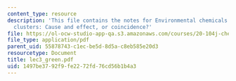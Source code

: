 ```yaml
---
content_type: resource
description: 'This file contains the notes for Environmental chemicals and Cancer
  clusters: Cause and effect, or coincidence?'
file: https://ol-ocw-studio-app-qa.s3.amazonaws.com/courses/20-104j-chemicals-in-the-environment-toxicology-and-public-health-be-104j-spring-2005/1497be3792f9fe2272fd76cd56b1b4a3_lec3_green.pdf
file_type: application/pdf
parent_uid: 55878743-c1ec-be5d-8d5a-c8eb585e20d3
resourcetype: Document
title: lec3_green.pdf
uid: 1497be37-92f9-fe22-72fd-76cd56b1b4a3
---
```

